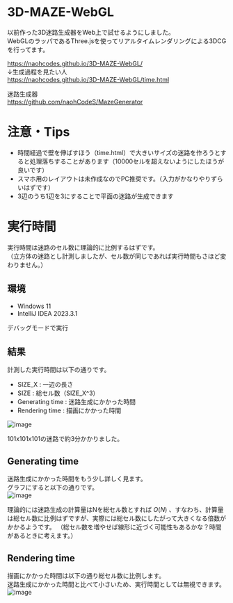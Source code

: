 # 3D-MAZE-WebGL
以前作った3D迷路生成器をWeb上で試せるようにしました。  
WebGLのラッパであるThree.jsを使ってリアルタイムレンダリングによる3DCGを行ってます。
  
https://naohcodes.github.io/3D-MAZE-WebGL/  
↓生成過程を見たい人  
https://naohcodes.github.io/3D-MAZE-WebGL/time.html
  
   
迷路生成器  
https://github.com/naohCodeS/MazeGenerator

# 注意・Tips
- 時間経過で壁を伸ばすほう（time.html）で大きいサイズの迷路を作ろうとすると処理落ちすることがあります（10000セルを超えないようにしたほうが良いです）
- スマホ用のレイアウトは未作成なのでPC推奨です。（入力がかなりやりずらいはずです）
- 3辺のうち1辺を3にすることで平面の迷路が生成できます

# 実行時間

実行時間は迷路のセル数に理論的に比例するはずです。  
（立方体の迷路とし計測しましたが、セル数が同じであれば実行時間もさほど変わりません。）  

## 環境

- Windows 11
- IntelliJ IDEA 2023.3.1  


デバッグモードで実行

## 結果

計測した実行時間は以下の通りです。  

- SIZE_X : 一辺の長さ
- SIZE : 総セル数（SIZE_X^3）
- Generating time : 迷路生成にかかった時間
- Rendering time : 描画にかかった時間

![image](https://user-images.githubusercontent.com/75174022/215410313-8c70607e-b668-4d01-ba18-3aa492185880.png)

101x101x101の迷路で約3分かかりました。

## Generating time
迷路生成にかかった時間をもう少し詳しく見ます。  
グラフにすると以下の通りです。  
![image](https://user-images.githubusercontent.com/75174022/215411871-872f6246-f4a5-4f6e-b8a2-5569ff5dee51.png)
  
理論的には迷路生成の計算量はNを総セル数とすれば $O(N)$ 、すなわち、計算量は総セル数に比例はずですが、実際には総セル数にしたがって大きくなる倍数がかかるようです。
（総セル数を増やせば線形に近づく可能性もあるかな？時間があるときに考えます。）  

## Rendering time
描画にかかった時間は以下の通り総セル数に比例します。  
迷路生成にかかった時間と比べて小さいため、実行時間としては無視できます。
![image](https://user-images.githubusercontent.com/75174022/215414561-bd3ed0db-0e53-4be0-959e-c9f213ced54b.png)
